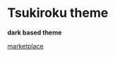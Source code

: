 # Tsukiroku theme

**dark based theme**

[marketplace](https://marketplace.visualstudio.com/items?itemName=tsukiroku.tsukiroku)
